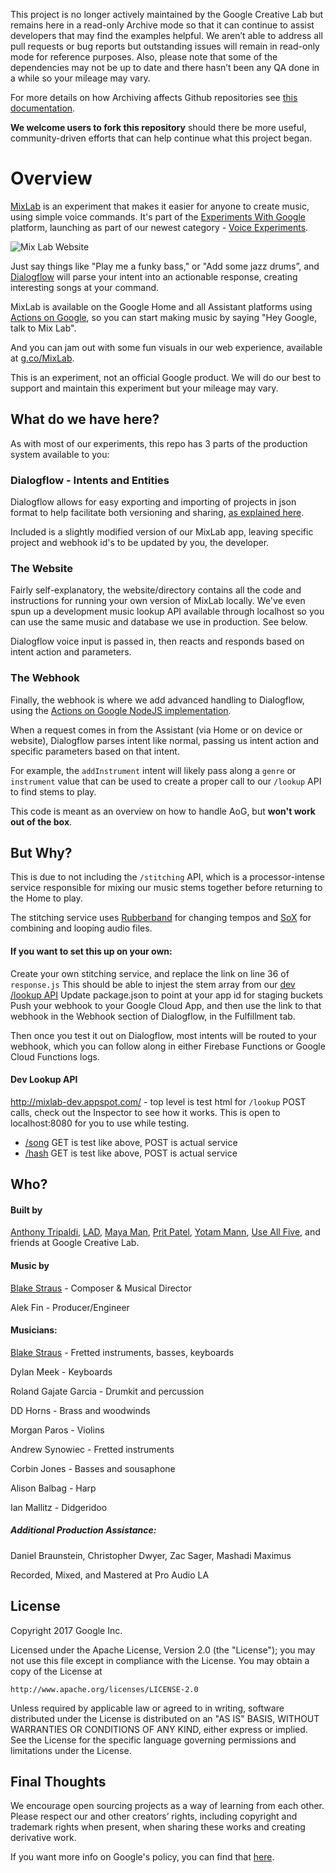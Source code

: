 This project is no longer actively maintained by the Google Creative Lab but remains here in a read-only Archive mode so that it can continue to assist developers that may find the examples helpful. We aren’t able to address all pull requests or bug reports but outstanding issues will remain in read-only mode for reference purposes. Also, please note that some of the dependencies may not be up to date and there hasn’t been any QA done in a while so your mileage may vary.

For more details on how Archiving affects Github repositories see [this documentation](https://docs.github.com/en/github/creating-cloning-and-archiving-repositories/about-archiving-repositories).

**We welcome users to fork this repository** should there be more useful, community-driven efforts that can help continue what this project began.

Overview
===

[MixLab] is an experiment that makes it easier for anyone to create music, using simple voice commands. It's part of the [Experiments With Google] platform, launching as part of our newest category - [Voice Experiments].

![Mix Lab Website](https://github.com/googlecreativelab/mix-lab/raw/master/images/mixlab.jpg)

Just say things like "Play me a funky bass," or "Add some jazz drums”, and [Dialogflow] will parse your intent into an actionable response, creating interesting songs at your command.

MixLab is available on the Google Home and all Assistant platforms using [Actions on Google], so you can start making music by saying "Hey Google, talk to Mix Lab".

And you can jam out with some fun visuals in our web experience, available at [g.co/MixLab](g.co/MixLab).

This is an experiment, not an official Google product. We will do our best to support and maintain this experiment but your mileage may vary.


What do we have here?
---

As with most of our experiments, this repo has 3 parts of the production system available to you:

### Dialogflow - Intents and Entities

Dialogflow allows for easy exporting and importing of projects in json format to help facilitate
both versioning and sharing, [as explained here](https://dialogflow.com/docs/best-practices/import-export-for-versions).

Included is a slightly modified version of our MixLab app, leaving specific project and webhook id's to be updated by you, the developer. 

### The Website

Fairly self-explanatory, the website/directory contains all the code and instructions for running
your own version of MixLab locally. We've even spun up a development music lookup API available through localhost so you can use the same music and database we use in production. See below.

Dialogflow voice input is passed in, then reacts and responds based on intent action and parameters.

### The Webhook

Finally, the webhook is where we add advanced handling to Dialogflow, using the [Actions on Google NodeJS implementation](https://github.com/actions-on-google/actions-on-google-nodejs).

When a request comes in from the Assistant (via Home or on device or website), Dialogflow parses intent like normal, passing us intent action and specific parameters based on that intent. 

For example, the `addInstrument` intent will likely pass along a `genre` or `instrument` value that
can be used to create a proper call to our `/lookup` API to find stems to play.

This code is meant as an overview on how to handle AoG, but <b>won't work out of the box</b>.

But Why?
---

This is due to not including the `/stitching` API, which is a processor-intense service 
responsible for mixing our music stems together before returning to the Home to play.

The stitching service uses [Rubberband] for changing tempos and [SoX] for combining 
and looping audio files.  

#### If you want to set this up on your own:
Create your own stitching service, and replace the link on line 36 of `response.js`
This should be able to injest the stem array from our [dev /lookup API](http://mixlab-dev.appspot.com/)
Update package.json to point at your app id for staging buckets
Push your webhook to your Google Cloud App, and then use the link to that webhook in the Webhook section of Dialogflow, in the Fulfillment tab.

Then once you test it out on Dialogflow, most intents will be routed to your webhook, which you can follow along in either Firebase Functions or Google Cloud Functions logs.

#### Dev Lookup API

http://mixlab-dev.appspot.com/ - top level is test html for `/lookup` POST calls, check out the Inspector to see how it works. This is open to localhost:8080 for you to use while testing.

* [/song](http://mixlab-dev.appspot.com/song) GET is test like above, POST is actual service
* [/hash](http://mixlab-dev.appspot.com/hash) GET is test like above, POST is actual service

Who?
---

#### Built by

[Anthony Tripaldi](https://github.com/trippedout), [LAD](http://lucasallendesigns.com/), [Maya Man](https://github.com/mayaman),
[Prit Patel](http://pritpatelfanclub.com/), [Yotam Mann](https://github.com/tambien), [Use All Five](https://useallfive.com/),
and friends at Google Creative Lab.

#### Music by

[Blake Straus](http://blakestraus.com/) - Composer & Musical Director

Alek Fin - Producer/Engineer

#### Musicians:

[Blake Straus](http://blakestraus.com/) - Fretted instruments, basses, keyboards

Dylan Meek - Keyboards

Roland Gajate Garcia - Drumkit and percussion

DD Horns - Brass and woodwinds

Morgan Paros - Violins

Andrew Synowiec - Fretted instruments

Corbin Jones - Basses and sousaphone

Alison Balbag - Harp

Ian Mallitz - Didgeridoo

##### Additional Production Assistance:

Daniel Braunstein, Christopher Dwyer, Zac Sager, Mashadi Maximus

Recorded, Mixed, and Mastered at Pro Audio LA

License
---

Copyright 2017 Google Inc.

Licensed under the Apache License, Version 2.0 (the "License");
you may not use this file except in compliance with the License.
You may obtain a copy of the License at

    http://www.apache.org/licenses/LICENSE-2.0

Unless required by applicable law or agreed to in writing, software
distributed under the License is distributed on an "AS IS" BASIS,
WITHOUT WARRANTIES OR CONDITIONS OF ANY KIND, either express or implied.
See the License for the specific language governing permissions and
limitations under the License.

Final Thoughts
---

We encourage open sourcing projects as a way of learning from each other. Please respect our and other creators’ rights, including copyright and trademark rights when present, when sharing these works and creating derivative work. 

If you want more info on Google's policy, you can find that [here](https://www.google.com/policies/).


[MixLab]: https://mixlab.withgoogle.com
[Experiments With Google]: https://experiments.withgoogle.com
[Voice Experiments]: https://experiments.withgoogle.com/voice
[Actions on Google]: https://developers.google.com/actions/ 
[Dialogflow]: https://www.dialogflow.com
[Rubberband]: http://rubberbandaudio.com/
[SoX]: http://sox.sourceforge.net/
